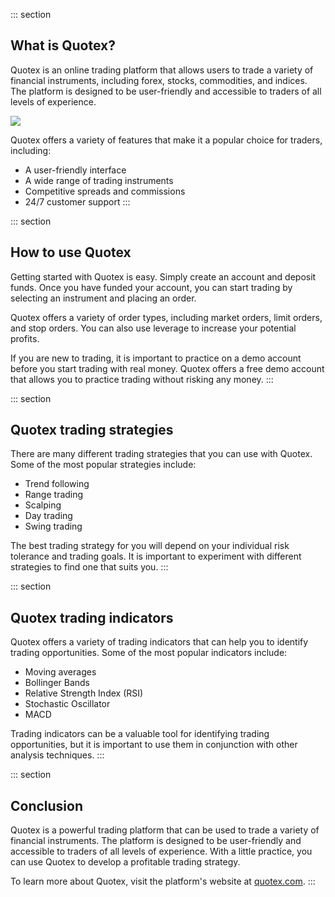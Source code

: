 ::: section
## What is Quotex?

Quotex is an online trading platform that allows users to trade a
variety of financial instruments, including forex, stocks, commodities,
and indices. The platform is designed to be user-friendly and accessible
to traders of all levels of experience.

[![](https://static.quotex.io/files/4_en/300_250.jpg)](https://traff.sbs/brokerqxlid)

Quotex offers a variety of features that make it a popular choice for
traders, including:

-   A user-friendly interface
-   A wide range of trading instruments
-   Competitive spreads and commissions
-   24/7 customer support
:::

::: section
## How to use Quotex

Getting started with Quotex is easy. Simply create an account and
deposit funds. Once you have funded your account, you can start trading
by selecting an instrument and placing an order.

Quotex offers a variety of order types, including market orders, limit
orders, and stop orders. You can also use leverage to increase your
potential profits.

If you are new to trading, it is important to practice on a demo account
before you start trading with real money. Quotex offers a free demo
account that allows you to practice trading without risking any money.
:::

::: section
## Quotex trading strategies

There are many different trading strategies that you can use with
Quotex. Some of the most popular strategies include:

-   Trend following
-   Range trading
-   Scalping
-   Day trading
-   Swing trading

The best trading strategy for you will depend on your individual risk
tolerance and trading goals. It is important to experiment with
different strategies to find one that suits you.
:::

::: section
## Quotex trading indicators

Quotex offers a variety of trading indicators that can help you to
identify trading opportunities. Some of the most popular indicators
include:

-   Moving averages
-   Bollinger Bands
-   Relative Strength Index (RSI)
-   Stochastic Oscillator
-   MACD

Trading indicators can be a valuable tool for identifying trading
opportunities, but it is important to use them in conjunction with other
analysis techniques.
:::

::: section
## Conclusion

Quotex is a powerful trading platform that can be used to trade a
variety of financial instruments. The platform is designed to be
user-friendly and accessible to traders of all levels of experience.
With a little practice, you can use Quotex to develop a profitable
trading strategy.

To learn more about Quotex, visit the platform\'s website at
[quotex.com](\%22https://traff.sbs/brokerqxsignup\%22).
:::

